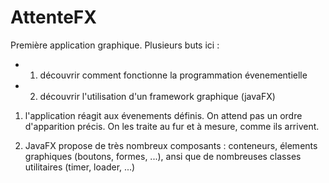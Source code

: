 # AttenteFX

Première application graphique.
Plusieurs buts ici :
- 1) découvrir comment fonctionne la programmation évenementielle
- 2) découvrir l'utilisation d'un framework graphique (javaFX)

1) l'application réagit aux évenements définis. On attend pas un ordre d'apparition précis. On les traite au fur et à mesure, comme ils arrivent.

2) JavaFX propose de très nombreux composants : conteneurs, élements graphiques (boutons, formes, ...), ansi que de nombreuses classes utilitaires (timer, loader, ...)

